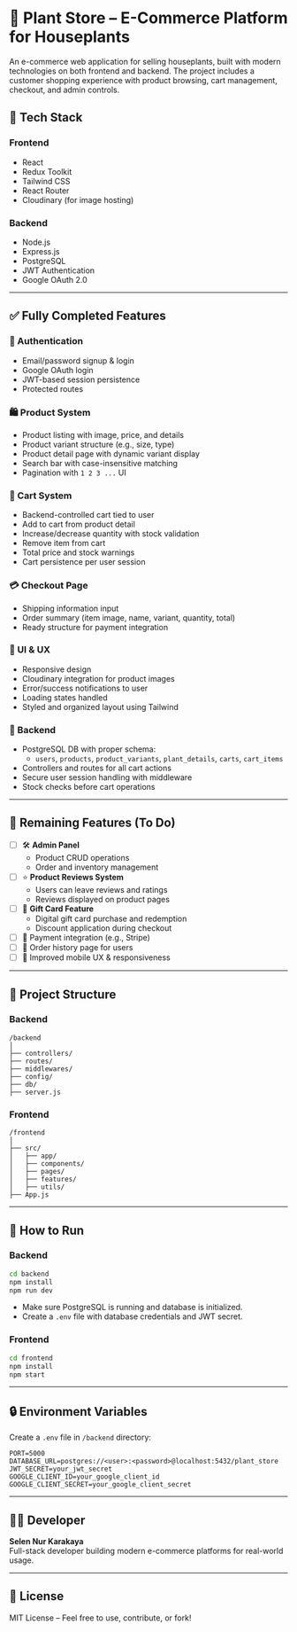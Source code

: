 # 🌿 Plant Store – E-Commerce Platform for Houseplants

An e-commerce web application for selling houseplants, built with modern technologies on both frontend and backend. The project includes a customer shopping experience with product browsing, cart management, checkout, and admin controls.

## 🧱 Tech Stack

### Frontend

- React
- Redux Toolkit
- Tailwind CSS
- React Router
- Cloudinary (for image hosting)

### Backend

- Node.js
- Express.js
- PostgreSQL
- JWT Authentication
- Google OAuth 2.0

---

## ✅ Fully Completed Features

### 🔐 Authentication

- Email/password signup & login
- Google OAuth login
- JWT-based session persistence
- Protected routes

### 🛍 Product System

- Product listing with image, price, and details
- Product variant structure (e.g., size, type)
- Product detail page with dynamic variant display
- Search bar with case-insensitive matching
- Pagination with `1 2 3 ...` UI

### 🛒 Cart System

- Backend-controlled cart tied to user
- Add to cart from product detail
- Increase/decrease quantity with stock validation
- Remove item from cart
- Total price and stock warnings
- Cart persistence per user session

### 💳 Checkout Page

- Shipping information input
- Order summary (item image, name, variant, quantity, total)
- Ready structure for payment integration

### 📸 UI & UX

- Responsive design
- Cloudinary integration for product images
- Error/success notifications to user
- Loading states handled
- Styled and organized layout using Tailwind

### 🧪 Backend

- PostgreSQL DB with proper schema:
  - `users`, `products`, `product_variants`, `plant_details`, `carts`, `cart_items`
- Controllers and routes for all cart actions
- Secure user session handling with middleware
- Stock checks before cart operations

---

## 🚧 Remaining Features (To Do)

- [ ] 🛠 **Admin Panel**
  - Product CRUD operations
  - Order and inventory management
- [ ] ⭐ **Product Reviews System**
  - Users can leave reviews and ratings
  - Reviews displayed on product pages
- [ ] 🎁 **Gift Card Feature**
  - Digital gift card purchase and redemption
  - Discount application during checkout
- [ ] 💸 Payment integration (e.g., Stripe)
- [ ] 📜 Order history page for users
- [ ] 📱 Improved mobile UX & responsiveness

---

## 📁 Project Structure

### Backend

```
/backend
│
├── controllers/
├── routes/
├── middlewares/
├── config/
├── db/
├── server.js
```

### Frontend

```
/frontend
│
├── src/
│   ├── app/
│   ├── components/
│   ├── pages/
│   ├── features/
│   ├── utils/
├── App.js
```

---

## 🧪 How to Run

### Backend

```bash
cd backend
npm install
npm run dev
```

- Make sure PostgreSQL is running and database is initialized.
- Create a `.env` file with database credentials and JWT secret.

### Frontend

```bash
cd frontend
npm install
npm start
```

---

## 🔒 Environment Variables

Create a `.env` file in `/backend` directory:

```env
PORT=5000
DATABASE_URL=postgres://<user>:<password>@localhost:5432/plant_store
JWT_SECRET=your_jwt_secret
GOOGLE_CLIENT_ID=your_google_client_id
GOOGLE_CLIENT_SECRET=your_google_client_secret
```

---

## 👩‍💻 Developer

**Selen Nur Karakaya**  
Full-stack developer building modern e-commerce platforms for real-world usage.

---

## 📃 License

MIT License – Feel free to use, contribute, or fork!
